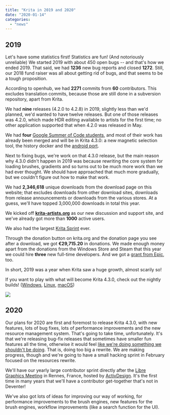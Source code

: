 ```yaml
---
title: "Krita in 2019 and 2020"
date: "2020-01-14"
categories: 
  - "news"
---
```


## 2019

Let's have some statistics first! Statistics are fun! (And notoriously unreliable) We started 2019 with about 450 open bugs -- and that's how we ended 2019. That said, we had **1236** new bug reports and closed **1272**. Still, our 2018 fund raiser was all about getting rid of bugs, and that seems to be a tough proposition.

According to openhub, we had **2271** commits from **60** contributors. This excludes translation commits, because those are still done in a subversion repository, apart from Krita.

We had **nine** releases (4.2.0 to 4.2.8) in 2019, slightly less than we'd planned, we'd wanted to have twelve releases. But one of those releases was 4.2.0, which made HDR editing available to artists for the first time; no other application supported that when 4.2.0 was released in May.

We had **four** [Google Summer of Code students](/item/our-2019-google-summer-of-code-students/?utm_source=dlvr.it&utm_medium=twitter), and most of their work has already been merged and will be in Krita 4.3.0: a new magnetic selection tool, the history docker and the [android port](https://binary-factory.kde.org/job/Krita_Nightly_Android_Build/).

Next to fixing bugs, we're work on that 4.3.0 release, but the main reason why 4.3.0 didn't happen in 2019 was because rewriting the core system for loading brushes, gradients and so turns out to be much more work than we had ever thought. We should have approached that much more gradually, but we couldn't figure out how to make that work.

We had **2,346,618** unique downloads from the download page on this website; that excludes downloads from other download sites, downloads from release announcements or downloads from the various stores. At a guess, we'll have topped 3,000,000 downloads in total this year.

We kicked off [**krita-artists.org**](http://krita-artists.org) as our new discussion and support site, and we've already got more than **1000** active users.

We also had the largest [Krita Sprint](/item/krita-2019-sprint/) ever.

Through the donation button on krita.org and the donation page you see after a download, we got **€29,715.20** in donations. We made enough money apart from the donations from the Windows Store and Steam that this year we could hire **three** new full-time developers. And we got a [grant from Epic](/item/krita-receives-epic-megagrant/), too.

In short, 2019 was a year when Krita saw a huge growth, almost scarily so!

If you want to play with what will become Krita 4.3.0, check out the nightly builds! ([Windows](https://binary-factory.kde.org/job/Krita_Nightly_Windows_Build/), [Linux](https://binary-factory.kde.org/job/Krita_Nightly_Appimage_Build/), [macOS](https://binary-factory.kde.org/job/Krita_Nightly_MacOS_Build/))

[![](/images/posts/2020/electrichearts_20190316_kiki_a_sm-2-1024x508.png)](/images/posts/2019/electrichearts_20190316_kiki_a_sm-2.png)

## 2020

Our plans for 2020 are first and foremost to release Krita 4.3.0, with new features, lots of bug fixes, lots of performance improvements and the new resource management system. That's going to take time, unfortunately. It's that we're releasing bug-fix releases that sometimes have smaller fun features all the time, otherwise it would feel [like we're doing something we shouldn't be doing](https://www.joelonsoftware.com/2000/04/06/things-you-should-never-do-part-i/). That is, doing too big a rewrite. We are making progress, though and we're going to have a small hacking sprint in February focused on the resources rewrite.

We'll have our yearly large contributor sprint directly after the [Libre Graphics Meeting](https://libregraphicsmeeting.org) in Rennes, France, hosted by [ActivDesign](https://activdesign.eu/). It's the first time in many years that we'll have a contributor get-together that's not in Deventer!

We've also got lots of ideas for improving our way of working, for performance improvements to the brush engines, new features for the brush engines, workflow improvements (like a search function for the UI).

